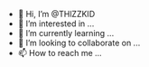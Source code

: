- 👋 Hi, I’m @THlZZKID
- 👀 I’m interested in ...
- 🌱 I’m currently learning ...
- 💞️ I’m looking to collaborate on ...
- 📫 How to reach me ...

<!---
THlZZKID/THlZZKID is a ✨ special ✨ repository because its `README.md` (this file) appears on your GitHub profile.
You can click the Preview link to take a look at your changes.
--->
